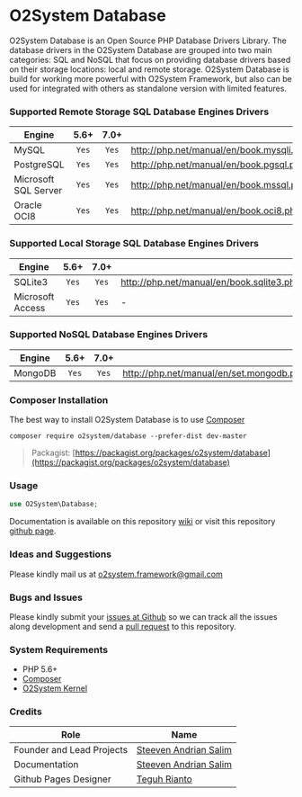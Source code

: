 # O2System Database

O2System Database is an Open Source PHP Database Drivers Library. The database drivers in the O2System Database are grouped into two main categories: SQL and NoSQL that focus on providing database drivers based on their storage locations: local and remote storage. O2System Database is build for working more powerful with O2System Framework, but also can be used for integrated with others as standalone version with limited features.

### Supported Remote Storage SQL Database Engines Drivers
| Engine | 5.6+ | 7.0+  | &nbsp; |
| ------------- |:-------------:|:-----:| ----- |
| MySQL | ```Yes``` | ```Yes``` | http://php.net/manual/en/book.mysqli.php |
| PostgreSQL | ```Yes``` | ```Yes``` | http://php.net/manual/en/book.pgsql.php |
| Microsoft SQL Server | ```Yes``` | ```Yes``` | http://php.net/manual/en/book.mssql.php |
| Oracle OCI8 | ```Yes``` | ```Yes``` | http://php.net/manual/en/book.oci8.php |

### Supported Local Storage SQL Database Engines Drivers
| Engine | 5.6+ | 7.0+  | &nbsp; |
| ------------- |:-------------:|:-----:| ----- |
| SQLite3 | ```Yes``` | ```Yes``` | http://php.net/manual/en/book.sqlite3.php |
| Microsoft Access | ```Yes``` | ```Yes``` | - |

### Supported NoSQL Database Engines Drivers
| Engine | 5.6+ | 7.0+  | &nbsp; |
| ------------- |:-------------:|:-----:| ----- |
| MongoDB | ```Yes``` | ```Yes``` | http://php.net/manual/en/set.mongodb.php |

### Composer Installation
The best way to install O2System Database is to use [Composer](https://getcomposer.org)
```
composer require o2system/database --prefer-dist dev-master
```
> Packagist: [https://packagist.org/packages/o2system/database](https://packagist.org/packages/o2system/database)

### Usage
```php
use O2System\Database;
```

Documentation is available on this repository [wiki](https://github.com/o2system/database/wiki) or visit this repository [github page](https://o2system.github.io/database).

### Ideas and Suggestions
Please kindly mail us at [o2system.framework@gmail.com](mailto:o2system.framework@gmail.com])

### Bugs and Issues
Please kindly submit your [issues at Github](http://github.com/o2system/database/issues) so we can track all the issues along development and send a [pull request](http://github.com/o2system/database/pulls) to this repository.

### System Requirements
- PHP 5.6+
- [Composer](https://getcomposer.org)
- [O2System Kernel](https://github.com/o2system/kernel)

### Credits
|Role|Name|
|----|----|
|Founder and Lead Projects|[Steeven Andrian Salim](http://steevenz.com)|
|Documentation|[Steeven Andrian Salim](http://steevenz.com)
|Github Pages Designer| [Teguh Rianto](http://teguhrianto.tk)
